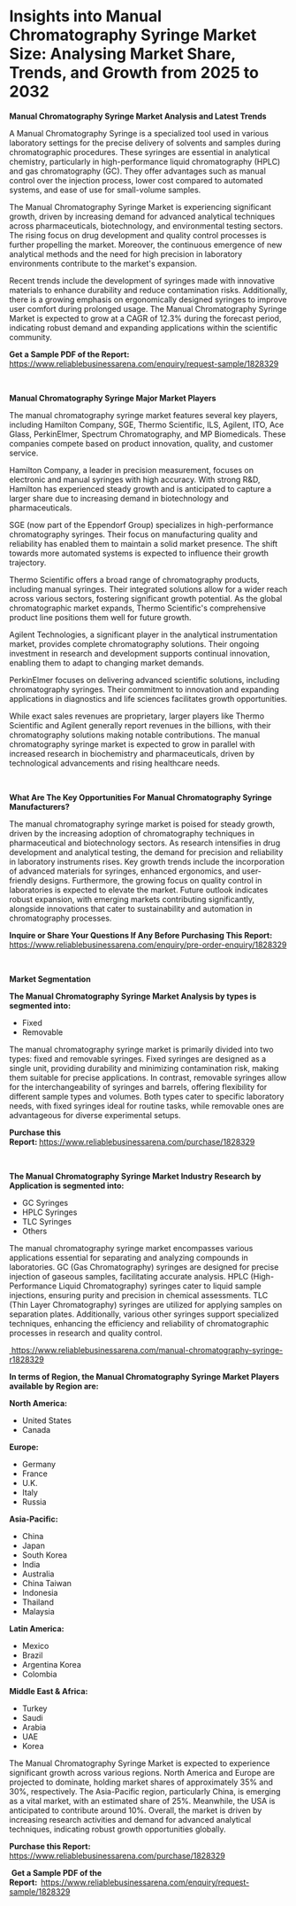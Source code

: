 <p><h1>Insights into Manual Chromatography Syringe Market Size: Analysing Market Share, Trends, and Growth from 2025 to 2032</h1></p><p><strong>Manual Chromatography Syringe Market Analysis and Latest Trends</strong></p>
<p><p>A Manual Chromatography Syringe is a specialized tool used in various laboratory settings for the precise delivery of solvents and samples during chromatographic procedures. These syringes are essential in analytical chemistry, particularly in high-performance liquid chromatography (HPLC) and gas chromatography (GC). They offer advantages such as manual control over the injection process, lower cost compared to automated systems, and ease of use for small-volume samples.</p><p>The Manual Chromatography Syringe Market is experiencing significant growth, driven by increasing demand for advanced analytical techniques across pharmaceuticals, biotechnology, and environmental testing sectors. The rising focus on drug development and quality control processes is further propelling the market. Moreover, the continuous emergence of new analytical methods and the need for high precision in laboratory environments contribute to the market's expansion.</p><p>Recent trends include the development of syringes made with innovative materials to enhance durability and reduce contamination risks. Additionally, there is a growing emphasis on ergonomically designed syringes to improve user comfort during prolonged usage. The Manual Chromatography Syringe Market is expected to grow at a CAGR of 12.3% during the forecast period, indicating robust demand and expanding applications within the scientific community.</p></p>
<p><strong>Get a Sample PDF of the Report:&nbsp;</strong> <a href="https://www.reliablebusinessarena.com/enquiry/request-sample/1828329?utm_campaign=3272&utm_medium=2&utm_source=Github&utm_content=ia&utm_term=14042025&utm_id=manual-chromatography-syringe">https://www.reliablebusinessarena.com/enquiry/request-sample/1828329</a></p>
<p>&nbsp;</p>
<p><strong>Manual Chromatography Syringe Major Market Players</strong></p>
<p><p>The manual chromatography syringe market features several key players, including Hamilton Company, SGE, Thermo Scientific, ILS, Agilent, ITO, Ace Glass, PerkinElmer, Spectrum Chromatography, and MP Biomedicals. These companies compete based on product innovation, quality, and customer service.</p><p>Hamilton Company, a leader in precision measurement, focuses on electronic and manual syringes with high accuracy. With strong R&D, Hamilton has experienced steady growth and is anticipated to capture a larger share due to increasing demand in biotechnology and pharmaceuticals.</p><p>SGE (now part of the Eppendorf Group) specializes in high-performance chromatography syringes. Their focus on manufacturing quality and reliability has enabled them to maintain a solid market presence. The shift towards more automated systems is expected to influence their growth trajectory.</p><p>Thermo Scientific offers a broad range of chromatography products, including manual syringes. Their integrated solutions allow for a wider reach across various sectors, fostering significant growth potential. As the global chromatographic market expands, Thermo Scientific's comprehensive product line positions them well for future growth.</p><p>Agilent Technologies, a significant player in the analytical instrumentation market, provides complete chromatography solutions. Their ongoing investment in research and development supports continual innovation, enabling them to adapt to changing market demands.</p><p>PerkinElmer focuses on delivering advanced scientific solutions, including chromatography syringes. Their commitment to innovation and expanding applications in diagnostics and life sciences facilitates growth opportunities.</p><p>While exact sales revenues are proprietary, larger players like Thermo Scientific and Agilent generally report revenues in the billions, with their chromatography solutions making notable contributions. The manual chromatography syringe market is expected to grow in parallel with increased research in biochemistry and pharmaceuticals, driven by technological advancements and rising healthcare needs.</p></p>
<p>&nbsp;</p>
<p><strong>What Are The Key Opportunities For Manual Chromatography Syringe Manufacturers?</strong></p>
<p><p>The manual chromatography syringe market is poised for steady growth, driven by the increasing adoption of chromatography techniques in pharmaceutical and biotechnology sectors. As research intensifies in drug development and analytical testing, the demand for precision and reliability in laboratory instruments rises. Key growth trends include the incorporation of advanced materials for syringes, enhanced ergonomics, and user-friendly designs. Furthermore, the growing focus on quality control in laboratories is expected to elevate the market. Future outlook indicates robust expansion, with emerging markets contributing significantly, alongside innovations that cater to sustainability and automation in chromatography processes.</p></p>
<p><strong>Inquire or Share Your Questions If Any Before Purchasing This Report:</strong> <a href="https://www.reliablebusinessarena.com/enquiry/pre-order-enquiry/1828329?utm_campaign=3272&utm_medium=2&utm_source=Github&utm_content=ia&utm_term=14042025&utm_id=manual-chromatography-syringe">https://www.reliablebusinessarena.com/enquiry/pre-order-enquiry/1828329</a></p>
<p>&nbsp;</p>
<p><strong>Market Segmentation</strong></p>
<p><strong>The Manual Chromatography Syringe Market Analysis by types is segmented into:</strong></p>
<p><ul><li>Fixed</li><li>Removable</li></ul></p>
<p><p>The manual chromatography syringe market is primarily divided into two types: fixed and removable syringes. Fixed syringes are designed as a single unit, providing durability and minimizing contamination risk, making them suitable for precise applications. In contrast, removable syringes allow for the interchangeability of syringes and barrels, offering flexibility for different sample types and volumes. Both types cater to specific laboratory needs, with fixed syringes ideal for routine tasks, while removable ones are advantageous for diverse experimental setups.</p></p>
<p><strong>Purchase this Report:&nbsp;</strong><a href="https://www.reliablebusinessarena.com/purchase/1828329?utm_campaign=3272&utm_medium=2&utm_source=Github&utm_content=ia&utm_term=14042025&utm_id=manual-chromatography-syringe">https://www.reliablebusinessarena.com/purchase/1828329</a></p>
<p>&nbsp;</p>
<p><strong>The Manual Chromatography Syringe Market Industry Research by Application is segmented into:</strong></p>
<p><ul><li>GC Syringes</li><li>HPLC Syringes</li><li>TLC Syringes</li><li>Others</li></ul></p>
<p><p>The manual chromatography syringe market encompasses various applications essential for separating and analyzing compounds in laboratories. GC (Gas Chromatography) syringes are designed for precise injection of gaseous samples, facilitating accurate analysis. HPLC (High-Performance Liquid Chromatography) syringes cater to liquid sample injections, ensuring purity and precision in chemical assessments. TLC (Thin Layer Chromatography) syringes are utilized for applying samples on separation plates. Additionally, various other syringes support specialized techniques, enhancing the efficiency and reliability of chromatographic processes in research and quality control.</p></p>
<p><a href="https://www.reliablebusinessarena.com/manual-chromatography-syringe-r1828329?utm_campaign=3272&utm_medium=2&utm_source=Github&utm_content=ia&utm_term=14042025&utm_id=manual-chromatography-syringe">&nbsp;https://www.reliablebusinessarena.com/manual-chromatography-syringe-r1828329</a></p>
<p><strong>In terms of Region, the Manual Chromatography Syringe Market Players available by Region are:</strong></p>
<p>
    <p> <strong> North America: </strong>
        <ul>
            <li>United States</li>
            <li>Canada</li>
        </ul>
        </p> 
    <p> <strong> Europe: </strong>
        <ul>
            <li>Germany</li>
            <li>France</li>
            <li>U.K.</li>
            <li>Italy</li>
            <li>Russia</li>
        </ul>
        </p> 
    <p> <strong> Asia-Pacific: </strong>
        <ul>
            <li>China</li>
            <li>Japan</li>
            <li>South Korea</li>
            <li>India</li>
            <li>Australia</li>
            <li>China Taiwan</li>
            <li>Indonesia</li>
            <li>Thailand</li>
            <li>Malaysia</li>
        </ul>
        </p> 
    <p> <strong> Latin America: </strong>
        <ul>
            <li>Mexico</li>
            <li>Brazil</li>
            <li>Argentina Korea</li>
            <li>Colombia</li>
        </ul>
        </p> 
    <p> <strong> Middle East & Africa: </strong>
        <ul>
            <li>Turkey</li>
            <li>Saudi</li>
            <li>Arabia</li>
            <li>UAE</li>
            <li>Korea</li>
        </ul>
    </p>
    </p>
<p><p>The Manual Chromatography Syringe Market is expected to experience significant growth across various regions. North America and Europe are projected to dominate, holding market shares of approximately 35% and 30%, respectively. The Asia-Pacific region, particularly China, is emerging as a vital market, with an estimated share of 25%. Meanwhile, the USA is anticipated to contribute around 10%. Overall, the market is driven by increasing research activities and demand for advanced analytical techniques, indicating robust growth opportunities globally.</p></p>
<p><strong>Purchase this Report: </strong><a href="https://www.reliablebusinessarena.com/purchase/1828329?utm_campaign=3272&utm_medium=2&utm_source=Github&utm_content=ia&utm_term=14042025&utm_id=manual-chromatography-syringe">https://www.reliablebusinessarena.com/purchase/1828329</a></p>
<p>&nbsp;<strong>Get a Sample PDF of the Report:&nbsp;&nbsp;</strong><a href="https://www.reliablebusinessarena.com/enquiry/request-sample/1828329?utm_campaign=3272&utm_medium=2&utm_source=Github&utm_content=ia&utm_term=14042025&utm_id=manual-chromatography-syringe">https://www.reliablebusinessarena.com/enquiry/request-sample/1828329</a></p>
<p><strong></strong></p>
<p><p></p><p></p><p></p></p>